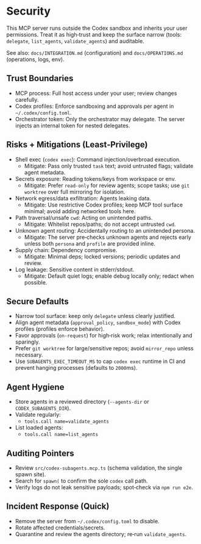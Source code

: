 # Security

This MCP server runs outside the Codex sandbox and inherits your user permissions. Treat it as high‑trust and keep the surface narrow (tools: `delegate`, `list_agents`, `validate_agents`) and auditable.

See also: `docs/INTEGRATION.md` (configuration) and `docs/OPERATIONS.md` (operations, logs, env).

## Trust Boundaries
- MCP process: Full host access under your user; review changes carefully.
- Codex profiles: Enforce sandboxing and approvals per agent in `~/.codex/config.toml`.
 - Orchestrator token: Only the orchestrator may delegate. The server injects an internal token for nested delegates.

## Risks + Mitigations (Least‑Privilege)
- Shell exec (`codex exec`): Command injection/overbroad execution.
  - Mitigate: Pass only trusted `task` text; avoid untrusted flags; validate agent metadata.
- Secrets exposure: Reading tokens/keys from workspace or env.
  - Mitigate: Prefer `read-only` for review agents; scope tasks; use `git worktree` over full mirroring for isolation.
- Network egress/data exfiltration: Agents leaking data.
  - Mitigate: Use restrictive Codex profiles; keep MCP tool surface minimal; avoid adding networked tools here.
- Path traversal/unsafe `cwd`: Acting on unintended paths.
  - Mitigate: Whitelist repos/paths; do not accept untrusted `cwd`.
- Unknown agent routing: Accidentally routing to an unintended persona.
  - Mitigate: The server pre‑checks unknown agents and rejects early unless both `persona` and `profile` are provided inline.
- Supply chain: Dependency compromise.
  - Mitigate: Minimal deps; locked versions; periodic updates and review.
- Log leakage: Sensitive content in stderr/stdout.
  - Mitigate: Default quiet logs; enable debug locally only; redact when possible.

## Secure Defaults
- Narrow tool surface: keep only `delegate` unless clearly justified.
- Align agent metadata (`approval_policy`, `sandbox_mode`) with Codex profiles (profiles enforce behavior).
- Favor approvals (`on-request`) for high‑risk work; relax intentionally and sparingly.
- Prefer `git worktree` for large/sensitive repos; avoid `mirror_repo` unless necessary.
- Use `SUBAGENTS_EXEC_TIMEOUT_MS` to cap `codex exec` runtime in CI and prevent hanging processes (defaults to `2000`ms).

## Agent Hygiene
- Store agents in a reviewed directory (`--agents-dir` or `CODEX_SUBAGENTS_DIR`).
- Validate regularly:
  - `tools.call name=validate_agents`
- List loaded agents:
  - `tools.call name=list_agents`

## Auditing Pointers
- Review `src/codex-subagents.mcp.ts` (schema validation, the single spawn site).
- Search for `spawn(` to confirm the sole `codex` call path.
- Verify logs do not leak sensitive payloads; spot‑check via `npm run e2e`.

## Incident Response (Quick)
- Remove the server from `~/.codex/config.toml` to disable.
- Rotate affected credentials/secrets.
- Quarantine and review the agents directory; re‑run `validate_agents`.
